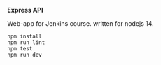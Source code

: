 **Express API**

Web-app for Jenkins course.
written for nodejs 14.

```
npm install
npm run lint
npm test
npm run dev
```
